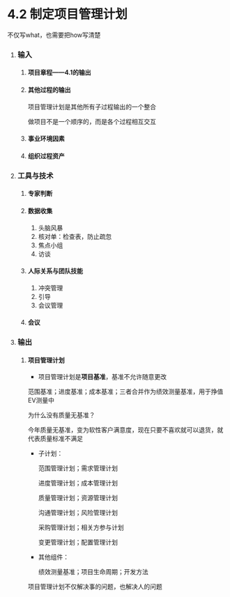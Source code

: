 # 4.2 制定项目管理计划

不仅写what，也需要把how写清楚

1. ### 输入

   1. #### 项目章程——4.1的输出

   2. #### 其他过程的输出

      项目管理计划是其他所有子过程输出的一个整合

      做项目不是一个顺序的，而是各个过程相互交互

   3. #### 事业环境因素

   4. #### 组织过程资产

2. ### 工具与技术

   1. #### 专家判断

   2. #### 数据收集

      1. 头脑风暴
      2. 核对单：检查表，防止疏忽
      3. 焦点小组
      4. 访谈

   3. #### 人际关系与团队技能

      1. 冲突管理
      2. 引导
      3. 会议管理

   4. #### 会议

3. ### 输出

   1. #### 项目管理计划

      * 项目管理计划是**项目基准**，基准不允许随意更改

      范围基准；进度基准；成本基准；三者合并作为绩效测量基准，用于挣值EV测量中

      为什么没有质量无基准？

      今年质量无基准，变为软性客户满意度，现在只要不喜欢就可以退货，就代表质量标准不满足

      * 子计划：

        范围管理计划；需求管理计划

        进度管理计划；成本管理计划

        质量管理计划；资源管理计划

        沟通管理计划；风险管理计划

        采购管理计划；相关方参与计划

        变更管理计划；配置管理计划

      * 其他组件：

        绩效测量基准；项目生命周期；开发方法

      项目管理计划不仅解决事的问题，也解决人的问题